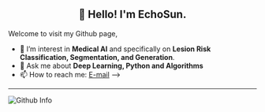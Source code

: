 <h2 align="center">👋 Hello! I'm EchoSun.</h2>

Welcome to visit my Github page,

- 🌱 I’m interest in **Medical AI** and specifically on **Lesion Risk Classification, Segmentation, and Generation**.
- 💬 Ask me about **Deep Learning, Python and Algorithms**
- 📫 How to reach me: [E-mail](echosun1996@126.com)
-->

-------
![Github Info](https://github-readme-stats.vercel.app/api?username=echosun1996&show_icons=true&count_private=true&hide=prs&theme=default_repocard)
